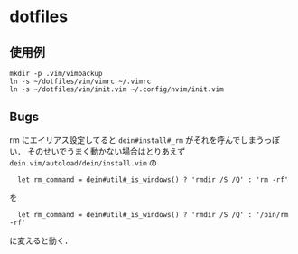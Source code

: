 # dotfiles

## 使用例

```
mkdir -p .vim/vimbackup
ln -s ~/dotfiles/vim/vimrc ~/.vimrc
ln -s ~/dotfiles/vim/init.vim ~/.config/nvim/init.vim
```

## Bugs

rm にエイリアス設定してると `dein#install#_rm` がそれを呼んでしまうっぽい．
そのせいでうまく動かない場合はとりあえず
`dein.vim/autoload/dein/install.vim` の

```
  let rm_command = dein#util#_is_windows() ? 'rmdir /S /Q' : 'rm -rf'
```

を

```
  let rm_command = dein#util#_is_windows() ? 'rmdir /S /Q' : '/bin/rm -rf'
```

に変えると動く．
